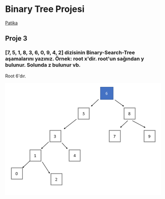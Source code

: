 # Binary Tree Projesi

[Patika](www.patika.dev)

## Proje 3

### [7, 5, 1, 8, 3, 6, 0, 9, 4, 2] dizisinin Binary-Search-Tree aşamalarını yazınız. Örnek: root x'dir. root'un sağından y bulunur. Solunda z bulunur vb.

Root 6'dır.

![tree](images/Binary%20Tree.png)
